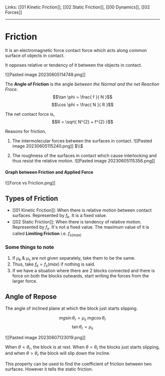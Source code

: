 Links: [[01 Kinetic Friction]], [[02 Static Friction]], [[00 Dynamics]], [[02 Forces]]
___
# Friction
It is an electromagnetic force contact force which acts along common surface of objects in contact. 

It opposes relative or tendency of it between the objects in contact. 

![[Pasted image 20230605114749.png]]

The **Angle of Friction** is the angle *between the Normal and the net Reaction Froce.*
$$\tan \phi = \frac{ f }{ N }$$
$$\cos \phi = \frac{ N }{ R }$$

The net contact force is,
$$R = \sqrt{ N^{2} + f^{2} }$$

Reasons for friction,
1. The intermolecular forces between the surfaces in contact.
   ![[Pasted image 20230605115240.png]]
   $\\$

1. The roughness of the surfaces in contact which cause interlocking and thus resist the relative motion. 
   ![[Pasted image 20230605115356.png]]
   
#### Graph between Friction and Applied Force
![[Force vs Friction.png]]

## Types of Friction
- [[01 Kinetic Friction]]: When there is relative motion between contact surfaces. Represented by $f_{k}$. It is a fixed value.
- [[02 Static Friction]]: When there is tendency of relative motion. Represented by $f_{s}$. It's not a fixed value. The maximum value of it is called **Limiting Friction** i.e. $f_{s(max)}$



### Some things to note
1. If $\mu _{k}\ \&\ \mu_{s}$ are not given separately, take them to be the same. 
2. Thus, take $f_{k} = f_{s}(max)$ if nothing is said. 
3. If we have a situation where there are 2 blocks connected and there is force on both  the blocks outwards, start writing the forces from the larger force. 

## Angle of Repose
The angle of inclined plane at which the block just starts slipping. 

$$mg \sin \theta_{r} = \mu _{s}\ mg\cos \theta_{r}$$
$$\tan \theta_{r} = \mu _{s}$$

![[Pasted image 20230607123019.png]]

When $\theta < \theta_{r}$, the block is at rest. When $\theta = \theta_{r}$ the blocks just starts slipping, and when $\theta > \theta_{r}$ the block will slip down the incline. 

This property can be used to find the coefficient of friction between two surfaces. However it tells the static friction. 
